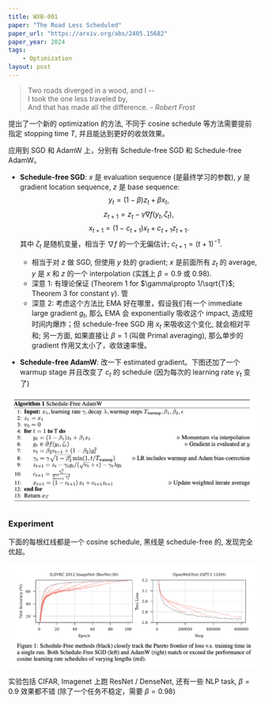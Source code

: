 ```yaml
---
title: WXB-001
paper: "The Road Less Scheduled"
paper_url: "https://arxiv.org/abs/2405.15682" 
paper_year: 2024
tags: 
    - Optimization
layout: post
---
```


> Two roads diverged in a wood, and I --     
> I took the one less traveled by,     
> And that has made all the difference. _- Robert Frost_

提出了一个新的 optimization 的方法, 不同于 cosine schedule 等方法需要提前指定 stopping time $T$, 并且能达到更好的收敛效果。

应用到 SGD 和 AdamW 上，分别有 Schedule-free SGD 和 Schedule-free AdamW。

- **Schedule-free SGD**: $x$ 是 evaluation sequence (是最终学习的参数), $y$ 是 gradient location sequence, $z$ 是 base sequence:
    $$y_t=(1-\beta)z_t+\beta x_t,$$
    $$z_{t+1}=z_t-\gamma \nabla f(y_t,\zeta_t),$$
    $$x_{t+1}=(1-c_{t+1})x_t+c_{t+1}z_{t+1}.$$
    其中 $\zeta_t$ 是随机变量，相当于 $\nabla f$ 的一个无偏估计; $c_{t+1}=(t+1)^{-1}$.
    
    - 相当于对 $z$ 做 SGD, 但使用 $y$ 处的 gradient; $x$ 是前面所有 $z_t$ 的 average, $y$ 是 $x$ 和 $z$ 的一个 interpolation (实践上 $\beta=0.9$ 或 $0.98$).
    - 深意 1: 有理论保证 (Theorem 1 for $\gamma\propto 1/\sqrt{T}$; Theorem 3 for constant $\gamma$). 管
    - 深意 2: 考虑这个方法比 EMA 好在哪里，假设我们有一个 immediate large gradient $g_t$, 那么 EMA 会 exponentially 吸收这个 impact, 造成短时间内爆炸；但 schedule-free SGD 用 $x_t$ 来吸收这个变化, 就会相对平和; 另一方面, 如果直接让 $\beta=1$ (叫做 Primal averaging), 那么单步的 gradient 作用又太小了，收敛速率慢。

- **Schedule-free AdamW**: 改一下 estimated gradient。下图还加了一个 warmup stage 并且改变了 $c_{t}$ 的 schedule (因为每次的 learning rate $\gamma_t$ 变了)

![](/papers/WXB-001/sfadamw.png)

### Experiment

下面的每根红线都是一个 cosine schedule, 黑线是 schedule-free 的, 发现完全优超。

![](/papers/WXB-001/exp1.png)

实验包括 CIFAR, Imagenet 上跑 ResNet / DenseNet, 还有一些 NLP task, $\beta=0.9$ 效果都不错 (除了一个任务不稳定，需要 $\beta=0.98$)